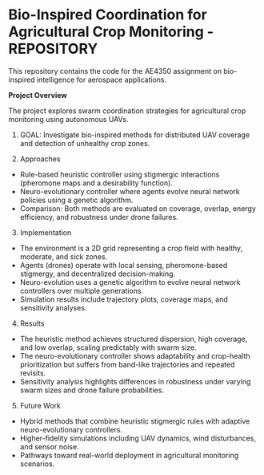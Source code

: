 # Bio-Inspired Coordination for Agricultural Crop Monitoring - REPOSITORY
This repository contains the code for the AE4350 assignment on bio-inspired intelligence for aerospace applications. 



**Project Overview**

The project explores swarm coordination strategies for agricultural crop monitoring using autonomous UAVs.

1. GOAL: Investigate bio-inspired methods for distributed UAV coverage and detection of unhealthy crop zones.

2. Approaches

- Rule-based heuristic controller using stigmergic interactions (pheromone maps and a desirability function).
- Neuro-evolutionary controller where agents evolve neural network policies using a genetic algorithm.
- Comparison: Both methods are evaluated on coverage, overlap, energy efficiency, and robustness under drone failures.

3. Implementation
- The environment is a 2D grid representing a crop field with healthy, moderate, and sick zones.
- Agents (drones) operate with local sensing, pheromone-based stigmergy, and decentralized decision-making.
- Neuro-evolution uses a genetic algorithm to evolve neural network controllers over multiple generations.
- Simulation results include trajectory plots, coverage maps, and sensitivity analyses.

4. Results
- The heuristic method achieves structured dispersion, high coverage, and low overlap, scaling predictably with swarm size.
- The neuro-evolutionary controller shows adaptability and crop-health prioritization but suffers from band-like trajectories and repeated revisits.
- Sensitivity analysis highlights differences in robustness under varying swarm sizes and drone failure probabilities.

5. Future Work
- Hybrid methods that combine heuristic stigmergic rules with adaptive neuro-evolutionary controllers.
- Higher-fidelity simulations including UAV dynamics, wind disturbances, and sensor noise.
- Pathways toward real-world deployment in agricultural monitoring scenarios.
